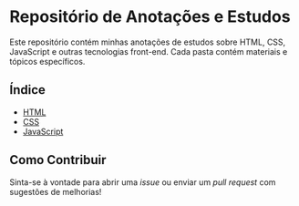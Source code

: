 # Repositório de Anotações e Estudos

Este repositório contém minhas anotações de estudos sobre HTML, CSS, JavaScript e outras tecnologias front-end. Cada pasta contém materiais e tópicos específicos.

## Índice

- [HTML](./HTML)
- [CSS](./CSS)
- [JavaScript](./JavaScript)

## Como Contribuir
Sinta-se à vontade para abrir uma *issue* ou enviar um *pull request* com sugestões de melhorias!
